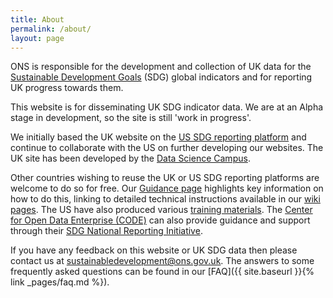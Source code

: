```yaml
---
title: About
permalink: /about/
layout: page
---
```


ONS is responsible for the development and collection of UK data for the [Sustainable Development Goals](http://www.un.org/sustainabledevelopment/sustainable-development-goals/) (SDG) global indicators and for reporting UK progress towards them.

This website is for disseminating UK SDG indicator data. We are at an Alpha stage in development, so the site is still 'work in progress'.

We initially based the UK website on the [US SDG reporting platform](https://sdg.data.gov/) and continue to collaborate with the US on further developing our websites. The UK site has been developed by the [Data Science Campus](https://datasciencecampus.ons.gov.uk/).  

Other countries wishing to reuse the UK or US SDG reporting platforms are welcome to do so for free. Our [Guidance page](https://sustainabledevelopment-uk.github.io/guidance/) highlights key information on how to do this, linking to detailed technical instructions available in our [wiki pages](https://github.com/datasciencecampus/sdg-indicators/wiki). The US have also produced various [training materials](https://sdg.data.gov/training/). The  [Center for Open Data Enterprise (CODE)](http://www.opendataenterprise.org/) can also provide guidance and support through their [SDG National Reporting Initiative](https://www.sdgreporting.org/).

If you have any feedback on this website or UK SDG data then please contact us at <a href="mailto:sustainabledevelopment@ons.gov.uk">sustainabledevelopment@ons.gov.uk</a>. The answers to some frequently asked questions can be found in our [FAQ]({{ site.baseurl }}{% link _pages/faq.md %}).

